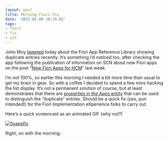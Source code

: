 ```yaml
---
layout: post
title: Morning Fiori Fix
date: '2015-02-09 10:25:02'
tags:
- fiori
- fix
- ui5
---
```



John Moy [tweeted](https://twitter.com/jhmoy/status/564656599361261570) today about the Fiori App Reference Library showing duplicate entries recently. It’s something I’d noticed too, after checking the app following the publication of information on SCN about new Fiori apps on the post “[New Fiori Apps for HCM](http://scn.sap.com/community/erp/hcm/blog/2015/02/04/new-fiori-apps-for-hcm)” last week.

I’m not 100%, so earlier this morning I needed a bit more time than usual to get my brain in gear. So with a coffee I decided to spend a few mins hacking the list display. It’s not a permanent solution of course, but at least demonstrates that there are [properties in the Apps entity](https://fioriappslibrary.hana.ondemand.com/sap/fix/externalViewer/services/exparam.xsodata/Apps?$skip=0&$top=100&$orderby=appName%20asc&$filter=substringof(%27leave%27,tolower(appName))&$inlinecount=allpages&$format=json&$select=appName,PVFrontend) that can be used to distinguish the “duplicate” entries. Should be a quick fix (yes, pun intended!) for the Fiori Implementation eXperience folks to carry out.

Here’s a quick screencast as an animated GIF (why not?)

[![fixappfix](/wp-content/uploads/2015/02/fixappfix-300x247.gif)](/wp-content/uploads/2015/02/fixappfix.gif)

Right, on with the morning.


